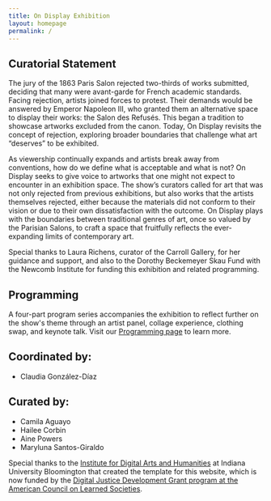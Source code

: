```yaml
---
title: On Display Exhibition
layout: homepage
permalink: /
---
```

  
## Curatorial Statement

The jury of the 1863 Paris Salon rejected two-thirds of works submitted, deciding that many were avant-garde for French academic standards. Facing rejection, artists joined forces to protest. Their demands would be answered by Emperor Napoleon III, who granted them an alternative space to display their works: the Salon des Refusés. This began a tradition to showcase artworks excluded from the canon. Today, On Display revisits the concept of rejection, exploring broader boundaries that challenge what art “deserves” to be exhibited. 

As viewership continually expands and artists break away from conventions, how do we define what is acceptable and what is not? On Display seeks to give voice to artworks that one might not expect to encounter in an exhibition space. The show’s curators called for art that was not only rejected from previous exhibitions, but also works that the artists themselves rejected, either because the materials did not conform to their vision or due to their own dissatisfaction with the outcome. On Display plays with the boundaries between traditional genres of art, once so valued by the Parisian Salons, to craft a space that fruitfully reflects the ever-expanding limits of contemporary art. 

Special thanks to Laura Richens, curator of the Carroll Gallery, for her guidance and support, and also to the Dorothy Beckemeyer Skau Fund with the Newcomb Institute for funding this exhibition and related programming.

## Programming
A four-part program series accompanies the exhibition to reflect further on the show's theme through an artist panel, collage experience, clothing swap, and keynote talk. Visit our [Programming page](/programming/) to learn more.

## Coordinated by:
- Claudia González-Díaz

## Curated by:
- Camila Aguayo
- Hailee Corbin
- Aine Powers
- Maryluna Santos-Giraldo

Special thanks to the [Institute for Digital Arts and Humanities](https://idah.indiana.edu/) at Indiana University Bloomington that created the template for this website, which is now funded by the [Digital Justice Development Grant program at the American Council on Learned Societies](https://www.acls.org/recent-fellows/?program_id=40090&_project_year=2024).
